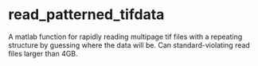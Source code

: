 # read_patterned_tifdata
A matlab function for rapidly reading multipage tif files with a repeating structure by guessing where the data will be. Can standard-violating read files larger than 4GB.
